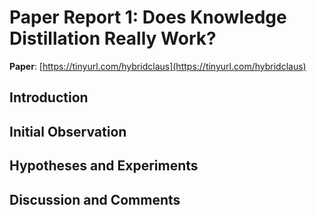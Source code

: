 # Paper Report 1: Does Knowledge Distillation Really Work?

**Paper**: [https://tinyurl.com/hybridclaus](https://tinyurl.com/hybridclaus)

## Introduction


## Initial Observation


## Hypotheses and Experiments


## Discussion and Comments

